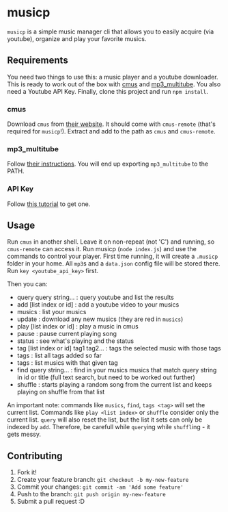 # musicp

`musicp` is a simple music manager cli that allows you to easily acquire (via youtube), organize and play your favorite musics.

## Requirements

You need two things to use this: a music player and a youtube downloader.
This is ready to work out of the box with [cmus](https://cmus.github.io) and [mp3_multitube](https://github.com/bieelsoares/mp3_multitube).
You also need a Youtube API Key.
Finally, clone this project and run `npm install`.

### cmus

Download `cmus` from [their website](https://cmus.github.io/#download).
It should come with `cmus-remote` (that's required for `musicp`!).
Extract and add to the path as `cmus` and `cmus-remote`.

### mp3_multitube

Follow [their instructions](https://github.com/bieelsoares/mp3_multitube).
You will end up exporting `mp3_multitube` to the PATH.

### API Key

Follow [this tutorial](http://help.dimsemenov.com/kb/wordpress-royalslider-tutorials/wp-how-to-get-youtube-api-key) to get one.

## Usage

Run `cmus` in another shell. Leave it on non-repeat (not 'C') and running, so `cmus-remote` can access it.
Run musicp (`node index.js`) and use the commands to control your player.
First time running, it will create a `.musicp` folder in your home. All `mp3`s and a `data.json` config file will be stored there.
Run `key <youtube_api_key>` first.

Then you can:

  * query query string... : query youtube and list the results
  * add [list index or id] : add a youtube video to your musics
  * musics : list your musics
  * update : download any new musics (they are red in `musics`)
  * play [list index or id] : play a music in cmus
  * pause : pause current playing song
  * status : see what's playing and the status
  * tag [list index or id] tag1 tag2... : tags the selected music with those tags
  * tags : list all tags added so far
  * tags <tag> : list musics with that given tag
  * find query string... : find in your musics musics that match query string in id or title (full text search, but need to be worked out further)
  * shuffle : starts playing a random song from the current list and keeps playing on shuffle from that list

An important note: commands like `musics`, `find`, `tags <tag>` will set the current list. Commands like `play <list index>` or `shuffle` consider only the current list.
`query` will also reset the list, but the list it sets can only be indexed by `add`. Therefore, be carefull while `query`ing while `shuffl`ing - it gets messy.

## Contributing

1. Fork it!
2. Create your feature branch: `git checkout -b my-new-feature`
3. Commit your changes: `git commit -am 'Add some feature'`
4. Push to the branch: `git push origin my-new-feature`
5. Submit a pull request :D